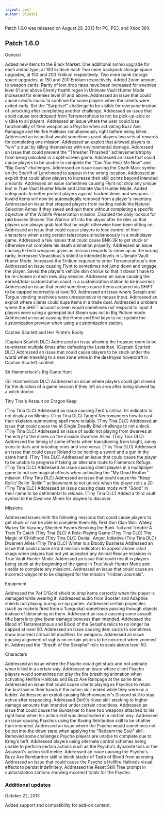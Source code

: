 ```yaml
---
layout: post
author: Bl2Wiki
---
```

Patch 1.6.0 was released on August 29, 2013 for PC, PS3, and Xbox 360.

## Patch 1.6.0

General

Added new items to the Black Market:
    One additional ammo upgrade for each ammo type, at 100 Eridium each
    Two more backpack storage space upgrades, at 150 and 200 Eridium respectively.
    Two more bank storage space upgrades, at 150 and 200 Eridium respectively. 
Added Zoom amount to weapon cards.
Rarity of loot drop rates have been increased for enemies level 61 and above
Enemy health regen in Ultimate Vault Hunter Mode increased for enemies level 61 and above.
Addressed an issue that could cause credits music to continue for some players when the credits were exited early.
Set the "Surprise!" challenge to be visible for everyone instead of unlocking after completing another challenge.
Addressed an issue that could cause loot dropped from Terramorphous to not be pick-up-able or visible to all players.
Addressed an issue where the user could lose functionality of their weapon as a Psycho when activating Buzz Axe Rampage and Hellfire Halitosis simultaneously right before being killed.
Addressed an issue that would sometimes grant players two sets of rewards for completing one mission.
Addressed an exploit that allowed players to "win" a duel by killing themselves with environmental damage.
Addressed an issue that could prevent the "Thresher Thrashed" achievement/trophy from being unlocked in a split-screen game.
Addressed an issue that could cause players to be unable to complete the "Can You Hear Me Now" and "Big Guns" challenges.
Addressed an issue causing the Death Mark symbol on the Sheriff of Lynchwood to appear in the wrong location.
Addressed an exploit that could allow players to increase their skill points beyond intended amounts.
Addressed an issue sometimes causing Flynt not drop any unique loot in True Vault Hunter Mode and Ultimate Vault Hunter Mode.
Added safeguards to better protect players against hacked items and weapons -- invalid items will now be automatically removed from a player's inventory.
Addressed an issue that stopped players from loading inside the Natural Selection Annex if they saved and quit there without completing a specific objective of the Wildlife Preservation mission.
Disabled the daily lockout for raid bosses
Shoved The Warrior off into the abyss after he dies so that players can always grab loot that he might otherwise have been sitting on.
Addressed an issue that could cause players to lose control of their characters when using certain telescopes simultaneously in a multiplayer game.
Addressed a few issues that could cause BNK-3R to get stuck or otherwise not complete his death animation properly.
Addressed an issue causing E-Tech weapons given as mission rewards to show up as the wrong rarity.
Increased Voracidous's shield to intended levels in Ultimate Vault Hunter Mode.
Increased the Eridium required to enter Terramorphous's den.
Addressed an issue causing Flynt to sometimes not jump down and engage the player.
Saved the player's vehicle skin choice so that it doesn't have to be re-chosen in each new play session.
Addressed an issue causing the earned/total customization count in a customization station to be incorrect.
Addressed an issue that could sometimes cause items acquired via SHiFT to be capped incorrectly at level 50.
Addressed an issue where Seraph and Torgue vending machines were unresponsive to mouse input.
Addressed an exploit where clients could dupe items in a trade duel.
Addressed a problem where the SHiFT account screen would sometimes not respond to input if players were using a gamepad but Steam was not in Big Picture mode.
Addressed an issue causing the Home and End keys to not update the customization preview when using a customization station. 

Captain Scarlett and Her Pirate's Booty

(Captain Scarlett DLC) Addressed an issue allowing the treasure room to be re-entered multiple times after defeating the Leviathan.
(Captain Scarlett DLC) Addressed an issue that could cause players to be stuck under the world when traveling to a new zone while in the destroyed hovercraft in Captain Scarlett content. 

Sir Hammerlock's Big Game Hunt

(Sir Hammerlock DLC) Addressed an issue where players could get slowed for the duration of a game session if they left an area after being slowed by a witch doctor. 

Tiny Tina's Assault on Dragon Keep

(Tiny Tina DLC) Addressed an issue causing Zer0's critical hit indicator to not display on Mimics.
(Tiny Tina DLC) Taught Necromancers how to cast their skeleton-summoning spell more reliably.
(Tiny Tina DLC) Addressed an issue that could cause the ìA Single Deadly Biteî challenge to not unlock.
(Tiny Tina DLC) Addressed an issue of audio not playing from dwarves at the entry to the mines on the mission Dwarven Allies.
(Tiny Tina DLC) Addressed the timing of some effects when transitioning from bright, sunny skies to dark and brooding ones and vice versa.
(Tiny Tina DLC) Addressed an issue that could cause Roland to be holding a sword and a gun in the same hand.
(Tiny Tina DLC) Addressed an issue that could cause the player to be unable to progress if taking an alternate route to Flamerock Refuge.
(Tiny Tina DLC) Addressed an issue causing client players in a multiplayer game to not see magical effects when activating the "My Dead Brother" mission.
(Tiny Tina DLC) Addressed an issue that could cause the "Keep Rollin' Rollin' Rollin'" achievement to not unlock when the player rolls a 20.
(Tiny Tina DLC) Addressed an issue causing class mods with "Good" in their name to be detrimental to reloads.
(Tiny Tina DLC) Added a third vault symbol to the Dwarven Mines for players to discover. 

Missions

Addressed issues with the following missions that could cause players to get stuck or not be able to complete them:
    My First Gun
    Clan War: Wakey Wakey
    No Vacancy
    Shielded Favors
    Breaking the Bank
    Toil and Trouble
    A Train To Catch
    (Tiny Tina DLC) A Role-Playing Game
    (Tiny Tina DLC) The Magic of Childhood
    (Tiny Tina DLC) Denial, Anger, Initiative
    (Tiny Tina DLC) Dwarven Allies
    (Tiny Tina DLC) Winter is a Bloody Business 
Addressed an issue that could cause errant mission indicators to appear above rabid skags when players had not yet accepted any Animal Rescue missions in True Vault Hunter Mode.
Addressed an issue that could result in players being stuck at the beginning of the game in True Vault Hunter Mode and unable to complete any missions.
Addressed an issue that could cause an incorrect waypoint to be displayed for the mission "Hidden Journals". 

Equipment

Addressed the Pot'O'Gold shield to drop items correctly when the player is damaged while wearing it.
Addressed audio from Booster and Adaptive shields not playing during co-op games.
Addressed certain projectiles (such as rockets fired from a Tunguska) sometimes passing through objects instead of detonating on them.
Addressed an issue causing some assault rifle barrels to give lower damage bonuses than intended.
Addressed the Blood of Terramorphous and Blood of the Seraphs relics to no longer be capped at level 50.
Addressed an issue causing item cards to sometimes show incorrect critical hit modifiers for weapons.
Addressed an issue causing alignment of sights on certain pistols to be incorrect when zoomed in.
Addressed the "Breath of the Seraphs" relic to scale above level 50. 

Characters

Addressed an issue where the Psycho could get stuck and not animate when killed in a certain way.
Addressed an issue where client Psycho players would sometimes not play the fire breathing animation when activating Hellfire Halitosis and Buzz Axe Rampage at the same time.
Addressed an issue that could cause clients playing as Psychos to retain the buzzaxe in their hands if the action skill ended while they were on a ladder.
Addressed an exploit causing Mechromancer's Discord skill to stay active after respeccing.
Addressed Zer0's Kunai skill stacking to higher damage amounts that intended under certain conditions.
Addressed an issue that could cause the Gunzerker to have two weapons attached to his right hand when his action skill was deactivated in a certain way.
Addressed an issue causing Psychos using the Raving Retribution skill to be chattier than intended.
Addressed an issue where the Psycho would sometimes not be put into the down state when applying the "Redeem the Soul" skill.
Removed some challenges Psycho players are unable to complete due to Krieg's heft.
Addressed players using alternate control schemes being unable to perform certain actions such as the Psycho's dynamite toss or the Assassin's action skill melee.
Addressed an issue causing the Psycho's Buzz Axe Bombardier skill to block stacks of Taste of Blood from accruing.
Addressed an issue that could cause the Psycho's Hellfire Halitosis visual effects to persist indefinitely.
Addressed the Reset Skill Tree prompt in customization stations showing incorrect totals for the Psycho. 

### Additional updates

October 22, 2013

Added support and compatibility for add-on content. 